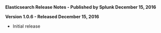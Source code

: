 **Elasticsearch Release Notes - Published by Splunk December 15, 2016**


**Version 1.0.6 - Released December 15, 2016**

* Initial release
